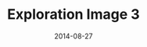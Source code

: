 ---
title: Exploration Image 3
date: 2014-08-27
template: image.html
language: en-us
image_url: http://placehold.it/350x150
image_link: http://elderscrollsonline.com
image_caption: Caption 3
---